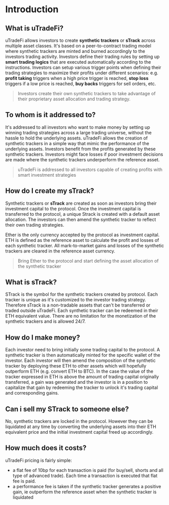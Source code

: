 # Introduction

## What is uTradeFi?

uTradeFi allows investors to create **synthetic trackers** or **sTrack** across multiple asset classes. It's based on a peer-to-contract trading model where synthetic trackers are minted and burned accordingly to the investors trading activity. Investors define their trading rules by setting up **smart trading logics** that are executed automatically according to the instructions. Investors can setup various trigger points when defining their trading strategies to maximize their profits under different scenarios: e.g. **profit taking** triggers when a high price trigger is reached, **stop loss** triggers if a low price is reached, **buy backs** triggers for sell orders, etc.

> Investors create their own synthetic trackers to take advantage of their proprietary asset allocation and trading strategy.


## To whom is it addressed to?

It's addressed to all investors who want to make money by setting up winning trading strategies across a large trading universe, without the hassle to hold the underlying assets. uTradeFi allows the creation of synthetic trackers in a simple way that mimic the performance of the underlying assets. Investors benefit from the profits generated by these synthetic trackers. Investors might face losses if poor investment decisions are made where the synthetic trackers underperform the reference asset.

> uTradeFi is addressed to all investors capable of creating profits with smart investment strategies

## How do I create my sTrack?

Synthetic trackers or **sTrack** are created as soon as investors bring their investment capital to the protocol. Once the investment capital is transferred to the protocol, a unique Strack is created with a default asset allocation. The investors can then amend the synthetic tracker to reflect their own trading strategies.

Ether is the only currency accepted by the protocol as investment capital. ETH is defined as the reference asset to calculate the profit and losses of each synthetic tracker. All mark-to-market gains and losses of the synthetic trackers are cleared in the reference asset currency.

> Bring Ether to the protocol and start defining the asset allocation of the synthetic tracker

## What is sTrack?

STrack is the symbol for the synthetic trackers created by protocol. Each tracker is unique as it's customized to the investor trading strategy. Therefore sTrack is a non-tradable assets that can't be transferred or traded outside uTradeFi. Each synthetic tracker can be redeemed in their ETH equivalent value. There are no limitation for the monetization of the synthetic trackers and is allowed 24/7.  

## How do I make money?

Each investor need to bring initially some trading capital to the protocol. A synthetic tracker is then automatically minted for the specific wallet of the investor. Each investor will then amend the composition of the synthetic tracker by deploying these ETH to other assets which will hopefully outperform ETH (e.g. convert ETH to BTC). In the case the value of the tracker expressed in ETH is above the amount of trading capital originally transferred, a gain was generated and the investor is in a position to capitalize that gain by redeeming the tracker to unlock it's trading capital and corresponding gains.

## Can i sell my STrack to someone else?

No, synthetic trackers are locked in the protocol. However they can be liquidated at any time by converting the underlying assets into their ETH equivalent price and the initial investment capital freed up accordingly.

## How much does it costs?

uTradeFi pricing is fairly simple:
* a flat fee of 10bp for each transaction is paid (for buy/sell, shorts and all type of advanced trade). Each time a transaction is executed that flat fee is paid.
* a performance fee is taken if the synthetic tracker generates a positive gain, ie outperform the reference asset when the synthetic tracker is liquidated
